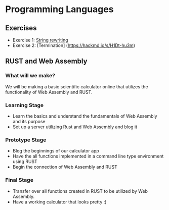 # Programming Languages 
## Exercises
- Exercise 1: [String rewriting](https://hackmd.io/s/r1uTP2Pnm)
- Exercise 2: [Termination] (https://hackmd.io/s/H1Dt-hu3m)
## RUST and Web Assembly

### What will we make?
  We will be making a basic scientific calculator online that utilizes the functionality of Web Assembly and RUST.


### Learning Stage
- Learn the basics and understand the fundamentals of Web Assembly and its purpose
- Set up a server utilizing Rust and Web Assembly and blog it

### Prototype Stage
- Blog the beginnings of our calculator app
- Have the all functions implemented in a command line type environment using RUST
- Begin the connection of Web Assembly and RUST

### Final Stage
- Transfer over all functions created in RUST to be utilized by Web Assembly.
- Have a working calculator that looks pretty :)
